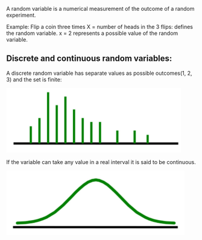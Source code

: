 A random variable is a numerical measurement of the outcome of a random experiment.

Example:
Flip a coin three times
X = number of heads in the 3 flips: defines the random variable.
x = 2 represents a possible value of the random variable.

## Discrete and continuous random variables:

A discrete random variable has separate values as possible outcomes(1, 2, 3) and the set is finite:

![](../z_images/Pasted%20image%2020230315150939.png)

If the variable can take any value in a real interval it is said to be continuous.

![](../z_images/Pasted%20image%2020230315150955.png)

